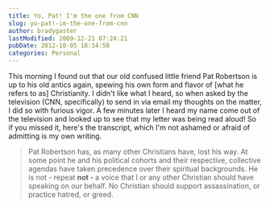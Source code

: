 ```yaml
---
title: Yo, Pat! I'm the one from CNN
slug: yo-pat!-im-the-one-from-cnn
author: bradygaster
lastModified: 2009-12-21 07:24:21
pubDate: 2012-10-05 18:14:50
categories: Personal
---
```


This morning I found out that our old confused little friend Pat Robertson is up to his old antics again, spewing his own form and flavor of [what he refers to as] Christianity. I didn&apos;t like what I heard, so when asked by the television (CNN, specifically)
to send in via email my thoughts on the matter, I did so with furious vigor. A few minutes later I heard my name come out of the television and looked up to see that my letter was being read aloud! So if you missed it, here&apos;s the transcript, which I&apos;m
not ashamed or afraid of admitting is my own writing.
<blockquote>
  Pat Robertson has, as many other Christians have, lost his way. At some point he and his political cohorts and their respective, collective agendas have taken precedence over their spiritual backgrounds. He is not - repeat <strong>not - </strong> a voice
  that I or any other Christian should have speaking on our behalf. No Christian should support assassination, or practice hatred, or greed.
</blockquote>
